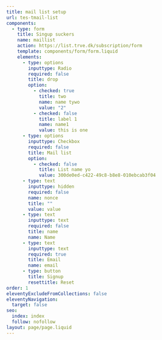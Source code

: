 ```yaml
---
title: mail list setup
url: tes-tmail-list
components:
  - type: form
    title: Singup suckers
    name: maillist
    action: https://list.trve.dk/subscription/form
    template: components/form/form.liquid
    elements:
      - type: options
        inputtype: Radio
        required: false
        title: drop
        option:
          - checked: true
            title: two
            name: name tywo
            value: "2"
          - checked: false
            title: label 1
            name: name1
            value: this is one
      - type: options
        inputtype: Checkbox
        required: false
        title: Mail list
        option:
          - checked: false
            title: List name yo
            value: 300de0ed-c422-49c8-b8e8-010ebcab3f04
      - type: text
        inputtype: hidden
        required: false
        name: nonce
        title: ""
        value: value
      - type: text
        inputtype: text
        required: false
        title: name
        name: Name
      - type: text
        inputtype: text
        required: true
        title: Email
        name: email
      - type: button
        title: Signup
        resettitle: Reset
order: 1
eleventyExcludeFromCollections: false
eleventyNavigation:
  target: false
seo:
  index: index
  follow: nofollow
layout: page/page.liquid
---
```


